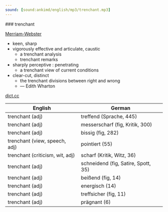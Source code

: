 ```yaml
---
sound: [sound:ankimd/english/mp3/trenchant.mp3]
---
```


\### trenchant

[Merriam-Webster](https://www.merriam-webster.com/dictionary/trenchant)

- keen, sharp
- vigorously effective and articulate, caustic
    - a trenchant analysis
    - trenchant remarks
- sharply perceptive : penetrating
    - a trenchant view of current conditions
- clear-cut, distinct
    - the trenchant divisions between right and wrong
    - — Edith Wharton

[dict.cc](https://www.dict.cc/trenchant)

| English        | German       |
| -------------- | ------------ |
| trenchant (adj) | treffend (Sprache, 445) |
| trenchant (adj) | messerscharf (fig, Kritik, 300) |
| trenchant (adj) | bissig (fig, 282) |
| trenchant (view, speech, adj) | pointiert (55) |
| trenchant (criticism, wit, adj) | scharf (Kritik, Witz, 36) |
| trenchant (adj) | schneidend (fig, Satire, Spott, 35) |
| trenchant (adj) | beißend (fig, 14) |
| trenchant (adj) | energisch (14) |
| trenchant (adj) | treffsicher (fig, 11) |
| trenchant (adj) | prägnant (6) |
